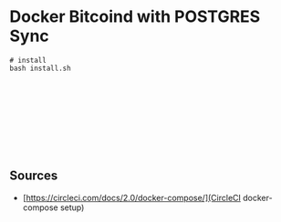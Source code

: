 # Docker Bitcoind with POSTGRES Sync

```
# install
bash install.sh











```


## Sources

* [https://circleci.com/docs/2.0/docker-compose/](CircleCI docker-compose setup)
